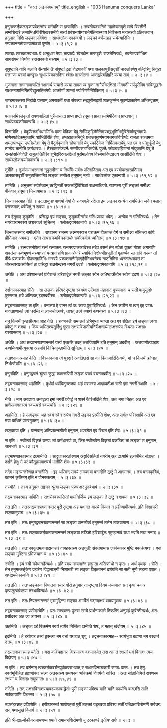+++
title = "००३ लङ्कागमनम्"
title_english = "003 Hanuma conquers Lanka"

+++


हनुमत्कर्तृकलङ्काप्रवेशनमेव वर्णयति स इत्यादिभिः । लम्बतोयदसंनिभे
महामेघसदृशे लम्बे विस्तीर्णे लम्बशिखरे लम्बाभिधगिरिशिखरसमीपे सत्त्वं
प्रवेशनयोग्यशनैर्गतिमास्थाय निश्चित्य महासत्त्वो ऽतिबलवान् हनूमान् निशि
लङ्कां प्रविवेश । सार्धश्लोक एकान्वयी । लङ्कां वर्णयन्नाह रम्येत्यादिभिः
। रम्यकाननतोयाभ्यामाढ्यां पूर्णाम्  ॥  ५।३।१,२  ॥   

  

शारदाः शरत्कालप्रभवाः ये अम्बुधरा मेघाः तत्प्रख्यैः श्वेतत्वेन तत्सदृशैः
राजतैरित्यर्थः, भवनैरुपशोभितां सागरोपमः निर्घोषः राक्षसस्वनो यस्याम्  ॥ 
५।३।३ ॥   

  

सुपुष्टानि यानि बलानि सैन्यानि तैः संपुष्टां दृढां विटपावतीं यथा
अलकापुरीसदृशीं चारुतोरणेषु बहिर्द्वारेषु निर्यूहा मत्तगजा यस्यां
पाण्डुराः सुधासंस्कारादिना श्वेताः द्वारतोरणाः अन्तर्द्वारबहिर्द्वारे
यस्यां ताम्  ॥  ५।३।४  ॥   

  

भुजगानां नागानामाचरितं रक्षणार्थं संचारो यस्यां तामत एव गुप्तां
नागैरभिरक्षितां भोगवतीं सर्पपुरीमिव सविद्युद्धनैः
राक्षसमायानिर्मितविद्युत्सहितमेघैः आकीर्णां व्याप्तां
ज्योतिर्गणैर्निषेविताम्  ॥  ५।३।५  ॥   

  

चण्डमारुतस्य निर्हादो यस्याम् अमरावतीं यथा संपत्त्या इन्द्रपुरीसदृशीं
शातकुम्भेन सुवर्णप्राकारेण अभिसंवृताम्  ॥  ५।३।६  ॥   

  

पताकाभिरलंकृतां रावणपालितां पुरीमासाद्य प्राप्य हृष्टो हनूमान्
प्राकारमभिषेदिवान् प्राप्तवान् । सार्धपञ्चकमेकान्वयि  ॥  ५।३।७  ॥   

  

विस्मयेति । वैदूर्यैस्तदभिधमणिभिः कृता वेदिका येषु
तैर्मणिकुट्टिमैर्मणिमयबद्धभूमिभिर्भूषितैर्जाम्बूनदमयैः
मणिस्फटिकमुक्ताभिः शोभितैरिति शेषः, तप्तहाटकनिर्युहैः
प्रतप्तसुवर्णमयमत्तगजविशिष्टैः राजता रजतमया अमलपाण्डुरा उपरिप्रदेशा येषु
ते वैदूर्यकृतानि सोपानानि येषु स्फटिकेन निर्मितमन्तर्येषु अत एव न
पांशुर्धूली येषु तान्येव तानीति कर्मधारयः । तैश्चारुसंजवनैः
रमणीयसभाभिरुपेतैः युक्तैः क्रौञ्चबर्हिणानां संघुष्टानि येषु तै
राजहंसनिषेवितैः खमुत्पतितैरिव शुभैर्द्वारैरुपलक्षितां पुरीमालोक्य
विस्मयाविष्टहृदय आसीदिति शेषः । सार्धश्लोकत्रयमेकान्वयि  ॥  ५।३।८१०  ॥   

  

तूर्येति । तूर्याणामाभरणानां नूपुरादीनां च निर्घोषैः सर्वतः परिनादिताम्
अत एव वस्वोकसारप्रतिमाम् अलकासदृशीं समुत्पत्तितामिव लङ्कां समीक्ष्य
हनूमान् जहर्ष । सार्धश्लोक एकान्वयी  ॥  ५।३।११,१२  ॥   

  

तामिति । अनुत्तमां सर्वश्रेष्ठान् ऋद्धिमतीं सकलर्द्धिविशिष्टां
राक्षसाधिपतेः रावणस्य पुरीं लङ्कां समीक्ष्य वीर्यवान् हनूमान् चिन्तयामास
 ॥  ५।३।१३  ॥   

  

चिन्ताकारमाह नेति । उद्यतायुधाः पाणयो येषां तैः रावणबलैः रक्षिता इयं
लङ्का अन्येन रामभिन्नेन जनेन बलात् पराक्रमात् धर्षयितुं न शक्या  ॥ 
५।३।१४  ॥   

  

तत्र हेतुमाह कुमुदेति । प्रसिद्धा इयं लङ्का, कुमुदादीनामेव गतिः प्राप्या
भवेत् । अन्येषां न गतिरित्यर्थः । तेन नगरीपराभवस्य अशक्यत्वं सूचितम् ।
श्लोकद्वयमेकान्वयि  ॥  ५।३।१५,१६  ॥   

  

चिन्तान्तरमाह समीक्ष्येति । राघवस्य रामस्य लक्ष्मणस्य च पराक्रमं
विक्रान्तं वेगं च समीक्ष्य संचिन्त्य कपिः प्रीतिमान् अभवत् । एतेन
तत्पराक्रमविक्रान्तयोः सर्वोत्कर्षत्वं ध्वनितम्  ॥  ५।३।१७  ॥   

  

तामिति । रत्नवसनोपेतां रत्नं रत्नाकरः रत्नमयप्राकारादिश्च तदेव वसनं तेन
उपेतां युक्तां गोष्ठा अगाराणि अवतंसः कर्णभूषणं यस्याः तां यन्त्रागाराणि
प्राकारोपरि स्थापितनिःक्षेपणीप्रभृतीनां गृहाण्येव स्तनानि यस्याः तां
दीपैः प्रकाशकैः दीपचन्द्रादिभिः भास्वरैः प्रकाशमानैर्महागृहैर्मणिभवनैश्च
नष्टतिमिरां ध्वस्तान्धकारां तां चोररूपराक्षसाश्रितां तां प्रसिद्धां
राक्षसेन्द्रस्य नगरीं ददर्श । श्लोकद्वयमेकान्वयि  ॥  ५।३।१८,१९  ॥   

  

अथेति । अथ प्रवेशानन्तरं प्रविशन्तं हरिशार्दूलं नगरी लङ्का स्वेन
अधिष्ठात्रीत्वेन रूपेण ददर्श  ॥  ५।३।२०  ॥   

  

दर्शनप्रकारमाह सेति । सा लङ्का हरिवरं दृष्ट्वा स्वयमेव उत्थिता महानादं
मुञ्चमाना च सती वायुसूनोः पुरस्तात् अग्रे अतिष्ठत् इदमब्रवीच्च ।
श्लोकद्वयमेकान्वयि  ॥  ५।३।२१,२२  ॥   

  

तद्वचनाकारमाह क इति । वनालय हे वानर त्वं कः कस्य पुत्रादिरित्यर्थः । केन
कार्येण च त्वम् इह प्राप्तः यावत्प्राणास्ते त्वां धरन्ति न
त्यजन्तीत्यर्थः, तावत् तत्त्वं यथार्थं कथयस्व  ॥  ५।३।२३  ॥   

  

ननु किमर्थं पृच्छसीत्यत आह नेति । रावणबलैः समन्ततो ऽभिगुप्ता व्याप्ता अत
एव रक्षिता इयं लङ्का त्वया प्रवेष्टुं न शक्या । किंच अभितश्चतुर्दिक्षु
गुप्ता राक्षसविजातीयनिरीक्षणार्थमलक्षरूपेण स्थिताः राक्षसाः यस्यास्ताम्
 ॥  ५।३।२४  ॥   

  

अथेति । अथ तत्प्रश्नश्रवणानन्तरं यत्त्वं पृच्छसि तदहं कथयिष्यामि इति
हनूमान् अब्रवीत् । कथयामीत्यपहाय कथयिष्यामीत्युक्त्या अहमपि
किंचित्पृच्छामीति सूचितम्  ॥  ५।३।२५  ॥   

  

तत्प्रश्नाकारमाह केति । विरूपनयना त्वं पुरद्वारे अवतिष्ठसे सा का
किंनामादिरित्यर्थः, मां च किमर्थं क्रोधात् निर्भर्त्सयसि  ॥  ५।३।२६  ॥   

  

हनुमदिति । हनुमद्वचनं श्रुत्वा क्रुद्धा कामरूपिणी लङ्का परुषं
वचनमब्रवीत्  ॥  ५।३।२७  ॥   

  

तद्वचनाकारमाह अहमिति । दुर्धर्षा धर्षयितुमशक्या अहं रावणस्य
आज्ञाप्रतीक्षा सती इमां नगरीं रक्षामि  ॥  ५।३।२८  ॥   

  

नेति । माम् अवज्ञाय अनादृत्य इमां नगरीं प्रवेष्टुं न शक्यं कैश्चिदिति
शेषः, अतः मया निहतः अत एव प्राणैस्त्यक्तस्त्वं स्वप्स्यसे स्वप्स्यसि  ॥ 
५।३।२९  ॥   

  

अहमिति । हे प्लवङ्गम अहं स्वयं स्वेन रूपेण नगरी लङ्का ऽस्मीति शेषः, अतः
सर्वतः परिरक्षामि अत एव मया कथितं परुषमुक्तम्  ॥  ५।३।३०  ॥   

  

लङ्काया इति । यत्नवान् अतिप्रयत्नशीलो हनूमान् अपरशैल इव स्थित इति शेषः
 ॥  ५।३।३१  ॥   

  

स इति । स्त्रीरूपं विकृतं यस्याः तां कर्मधारयो वा, किंच स्त्रीरूपेण
विकृतां प्रकटितां तां लङ्कां स हनूमान् आबभाषे  ॥  ५।३।३२  ॥   

  

तद्भाषणप्रकारमाह द्रक्ष्यामीति । साट्टप्राकारतोरणाम् अट्टादिसहितां
नगरीम् अहं द्रक्ष्यामि इत्यर्थमिह संप्राप्तः । दर्शने हेतुः मे परं
कौतूहलमाश्चर्यं भातीति शेषः  ॥  ५।३।३३  ॥   

  

तदेव भङ्ग्यन्तरेणाह वनानीति । इह अस्मिन् समये लङ्काया वनादीनि द्रष्टुं
मे आगमनम् । तत्र वनमकृत्रिमं, काननं कृत्रिमम् इति न पौनरुक्त्यम्  ॥ 
५।३।३४  ॥   

  

तस्येति । तस्य हनूमतः तद्वचनं श्रुत्वा लङ्का परुषाक्षरं पुनर्बभाषे  ॥ 
५।३।३५ ॥   

  

तद्वचनाकारमाह मामिति । राक्षसेश्वरपालितां मामनिर्जित्य इयं लङ्का ते
द्रष्टुं न शक्या  ॥  ५।३।३६  ॥   

  

तत इति । ततस्तद्वचनश्रवणानन्तरं पुरीं दृष्ट्वा अहं यथागतं यास्ये किंचन न
ग्रहीष्यामीत्यर्थः, इति निशाचरीं लङ्कामुवाच  ॥  ५।३।३७  ॥   

  

तत इति । ततः हनुमद्वचनश्रवणानन्तरं सा लङ्का वानरश्रेष्ठं हनूमन्तं तलेन
ताडयामास  ॥  ५।३।३८  ॥   

  

तत इति । ततः लङ्काकर्तृकताडनानन्तरं लङ्कया ताडितो हरिशार्दूलः सुमहानादं
यथा भवति तथा ननाद  ॥  ५।३।३९  ॥   

  

तत इति । ततः स्वकृतमहानादानन्तरं वामहस्तस्य अङ्गुलीः संवर्तयामास एकीचकार
मुष्टिं बबन्धेत्यर्थः । एनां लङ्कां मुष्टिना ऽभिजघान च  ॥  ५।३।४०  ॥   

  

स्त्रीति । इयं स्त्री क्रोधानर्हेत्यर्थः । इति स्वयं मन्यमानेन हनुमता
अतिक्रोधो न कृतः । अर्धं पृथक् । सेति । तेन हनुमत्कर्तृकेण प्रहारेण
विह्वलाङ्गी निशाचरी सा लङ्का विकृताननं दर्शयति सा सती भूमौ सहसा पपात ।
अर्धद्वयमेकान्वयि  ॥  ५।३।४१  ॥   

  

तत इति । ततः लङ्काया निपातनानन्तरं वीरो हनुमान् तान्दृष्ट्वा स्त्रियं
मन्यमानः सन् कृपां चकार कृपालुत्वचेष्टया तस्थावित्यर्थः  ॥  ५।३।४२  ॥   

  

तत इति । ततः निपतनानन्तरं भृशमुद्विग्ना लङ्का अगर्वितं गद्गदाक्षरं
वाक्यमुवाच  ॥  ५।३।४३  ॥   

  

तद्वचनाकारमाह प्रसीदस्वेति । यतः सत्त्ववन्तः पुरुषा समये प्रार्थनाकाले
तिष्ठन्ति अनुग्रहं कुर्वन्तीत्यर्थः, अतः प्रसीदस्व अत एव त्रायस्व  ॥ 
५।३।४४  ॥   

  

अहमिति । लङ्का ऽहं विक्रमेण स्वयं त्वयैव निर्जिता ऽस्मीति शेषः, हं महान्
खेदोयम्  ॥  ५।३।४५  ॥   

  

इदमिति । हे हरीश्वर तथ्यं ब्रुवन्त्या मम वचो यथावत् शृणु ।
तद्वचनाकारमाह-- स्वयंभुवा ब्रह्मणा मम वरदानं दत्तम्  ॥  ५।३।४६  ॥   

  

तद्वरदानाकारमाह यदेति । यदा कश्चिद्वानरः विक्रमात्त्वां वशमानयेत् तदा
आगतं रक्षसां भयं विनाशः त्वया विज्ञेयम्  ॥  ५।३।४७  ॥   

  

स इति । तव दर्शनात् त्वत्कर्तृकदर्शनपूर्वकपराभवात् स राक्षसविनाशकारी
समयः प्राप्तः । तत्र हेतुः स्वयंभूविहितः ब्रह्मणोक्तः सत्यः अतस्तस्य
समयस्य व्यतिक्रमो विपर्ययो नास्ति । अतः सीतानिमित्तं रावणस्य रक्षसां च
विनाशः समुपागतः  ॥  ५।३।४८,४९  ॥   

  

तदिति । तत् राक्षसविनाशस्यावश्यकत्वाद्धेतोः पुरीं लङ्कां प्रविश्य यानि
यानि कार्याणि वाञ्छसि तानि सर्वकार्याणि विधत्स्व  ॥  ५।३।५०  ॥   

  

उपसंहरन्नाह प्रविश्येति । हरीश्वरस्त्त्वं शापोपहतां पुरीं लङ्कां
यदृच्छया प्रविश्य सतीं पतिव्रताशिरोमणिं सर्वत्रगः सन् यथासुखं विमार्ग  ॥ 
५।३।५१  ॥   

  

इति श्रीमद्वाल्मीकीयरामायणव्याख्याने रामायणशिरोमणौ सुन्दरकाण्डे तृतीयः
सर्गः  ॥  ५।३  ॥   

  


